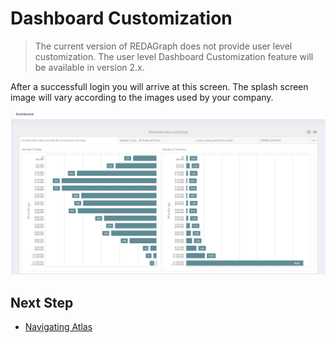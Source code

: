 # Dashboard Customization

> The current version of REDAGraph does not provide user level customization. The user level Dashboard Customization feature will be available in version 2.x.

After a successfull login you will arrive at this screen. The splash screen image will vary according to the images used by your company.

![dashboard.PNG](../../images/reda_web_dashboard.PNG)

 ## Next Step

* [Navigating Atlas](/navigation.md)
